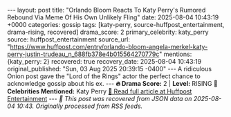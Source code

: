 --- layout: post title: "Orlando Bloom Reacts To Katy Perry's Rumored Rebound Via Meme Of His Own Unlikely Fling" date: 2025-08-04 10:43:19 +0000 categories: gossip tags: [katy-perry, source-huffpost_entertainment, drama-rising, recovered] drama_score: 2 primary_celebrity: katy_perry source: huffpost_entertainment source_url: "https://www.huffpost.com/entry/orlando-bloom-angela-merkel-katy-perry-justin-trudeau_n_688fb378e4b015564270779c" mentions: {katy_perry: 2} recovered: true recovery_date: 2025-08-04 10:43:19 original_published: "Sun, 03 Aug 2025 20:39:15 -0400" --- A ridiculous Onion post gave the "Lord of the Rings" actor the perfect chance to acknowledge gossip about his ex. --- **🔥 Drama Score:** 2 | **Level:** RISING **👑 Celebrities Mentioned:** Katy Perry [📰 Read full article at Huffpost Entertainment](https://www.huffpost.com/entry/orlando-bloom-angela-merkel-katy-perry-justin-trudeau_n_688fb378e4b015564270779c) --- *🔄 This post was recovered from JSON data on 2025-08-04 10:43. Originally processed from RSS feeds.*